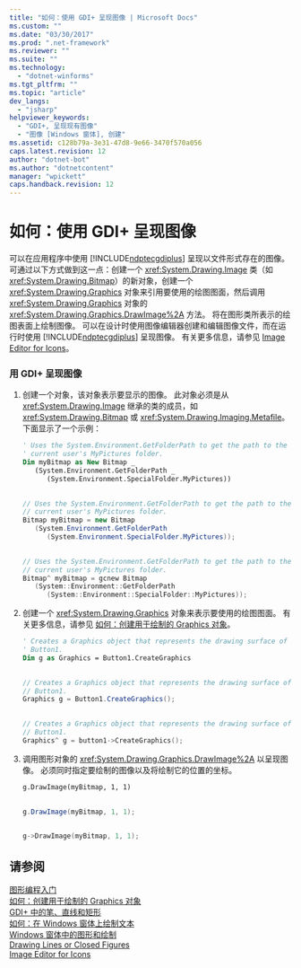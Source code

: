 ```yaml
---
title: "如何：使用 GDI+ 呈现图像 | Microsoft Docs"
ms.custom: ""
ms.date: "03/30/2017"
ms.prod: ".net-framework"
ms.reviewer: ""
ms.suite: ""
ms.technology: 
  - "dotnet-winforms"
ms.tgt_pltfrm: ""
ms.topic: "article"
dev_langs: 
  - "jsharp"
helpviewer_keywords: 
  - "GDI+, 呈现现有图像"
  - "图像 [Windows 窗体], 创建"
ms.assetid: c128b79a-3e31-47d8-9e66-3470f570a056
caps.latest.revision: 12
author: "dotnet-bot"
ms.author: "dotnetcontent"
manager: "wpickett"
caps.handback.revision: 12
---
```

# 如何：使用 GDI+ 呈现图像
可以在应用程序中使用 [!INCLUDE[ndptecgdiplus](../../../../includes/ndptecgdiplus-md.md)] 呈现以文件形式存在的图像。  可通过以下方式做到这一点：创建一个 <xref:System.Drawing.Image> 类（如 <xref:System.Drawing.Bitmap>）的新对象，创建一个 <xref:System.Drawing.Graphics> 对象来引用要使用的绘图图面，然后调用 <xref:System.Drawing.Graphics> 对象的 <xref:System.Drawing.Graphics.DrawImage%2A> 方法。  将在图形类所表示的绘图表面上绘制图像。  可以在设计时使用图像编辑器创建和编辑图像文件，而在运行时使用 [!INCLUDE[ndptecgdiplus](../../../../includes/ndptecgdiplus-md.md)] 呈现图像。  有关更多信息，请参见 [Image Editor for Icons](../Topic/Image%20Editor%20for%20Icons.md)。  
  
### 用 GDI\+ 呈现图像  
  
1.  创建一个对象，该对象表示要显示的图像。  此对象必须是从 <xref:System.Drawing.Image> 继承的类的成员，如 <xref:System.Drawing.Bitmap> 或 <xref:System.Drawing.Imaging.Metafile>。  下面显示了一个示例：  
  
    ```vb  
    ' Uses the System.Environment.GetFolderPath to get the path to the   
    ' current user's MyPictures folder.  
    Dim myBitmap as New Bitmap _  
       (System.Environment.GetFolderPath _  
          (System.Environment.SpecialFolder.MyPictures))  
  
    ```  
  
    ```csharp  
    // Uses the System.Environment.GetFolderPath to get the path to the   
    // current user's MyPictures folder.  
    Bitmap myBitmap = new Bitmap  
       (System.Environment.GetFolderPath  
          (System.Environment.SpecialFolder.MyPictures));  
  
    ```  
  
    ```cpp  
    // Uses the System.Environment.GetFolderPath to get the path to the   
    // current user's MyPictures folder.  
    Bitmap^ myBitmap = gcnew Bitmap  
       (System::Environment::GetFolderPath  
          (System::Environment::SpecialFolder::MyPictures));  
    ```  
  
2.  创建一个 <xref:System.Drawing.Graphics> 对象来表示要使用的绘图图面。  有关更多信息，请参见 [如何：创建用于绘制的 Graphics 对象](../../../../docs/framework/winforms/advanced/how-to-create-graphics-objects-for-drawing.md)。  
  
    ```vb  
    ' Creates a Graphics object that represents the drawing surface of   
    ' Button1.  
    Dim g as Graphics = Button1.CreateGraphics  
  
    ```  
  
    ```csharp  
    // Creates a Graphics object that represents the drawing surface of   
    // Button1.  
    Graphics g = Button1.CreateGraphics();  
  
    ```  
  
    ```cpp  
    // Creates a Graphics object that represents the drawing surface of   
    // Button1.  
    Graphics^ g = button1->CreateGraphics();  
    ```  
  
3.  调用图形对象的 <xref:System.Drawing.Graphics.DrawImage%2A> 以呈现图像。  必须同时指定要绘制的图像以及将绘制它的位置的坐标。  
  
    ```vb  
    g.DrawImage(myBitmap, 1, 1)  
  
    ```  
  
    ```csharp  
    g.DrawImage(myBitmap, 1, 1);  
  
    ```  
  
    ```cpp  
    g->DrawImage(myBitmap, 1, 1);  
    ```  
  
## 请参阅  
 [图形编程入门](../../../../docs/framework/winforms/advanced/getting-started-with-graphics-programming.md)   
 [如何：创建用于绘制的 Graphics 对象](../../../../docs/framework/winforms/advanced/how-to-create-graphics-objects-for-drawing.md)   
 [GDI\+ 中的笔、直线和矩形](../../../../docs/framework/winforms/advanced/pens-lines-and-rectangles-in-gdi.md)   
 [如何：在 Windows 窗体上绘制文本](../../../../docs/framework/winforms/advanced/how-to-draw-text-on-a-windows-form.md)   
 [Windows 窗体中的图形和绘制](../../../../docs/framework/winforms/advanced/graphics-and-drawing-in-windows-forms.md)   
 [Drawing Lines or Closed Figures](../Topic/Drawing%20Lines%20or%20Closed%20Figures%20\(Image%20Editor%20for%20Icons\).md)   
 [Image Editor for Icons](../Topic/Image%20Editor%20for%20Icons.md)